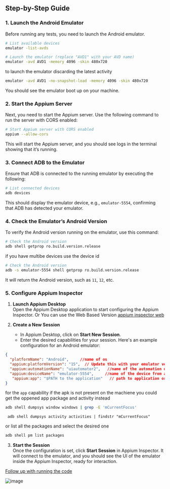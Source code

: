 ## Step-by-Step Guide

### 1. Launch the Android Emulator
Before running any tests, you need to launch the Android emulator.

```bash
# List available devices
emulator -list-avds

# Launch the emulator (replace "AVD1" with your AVD name)
emulator -avd AVD1 -memory 4096 -skin 480x720
```

to launch the emulator discarding the latest activity
```bash
emulator -avd AVD1 -no-snapshot-load -memory 4096 -skin 480x720

```


You should see the emulator boot up on your machine.

### 2. Start the Appium Server
Next, you need to start the Appium server. Use the following command to run the server with CORS enabled:

```bash
# Start Appium server with CORS enabled
appium --allow-cors
```

This will start the Appium server, and you should see logs in the terminal showing that it’s running.

### 3. Connect ADB to the Emulator
Ensure that ADB is connected to the running emulator by executing the following:

```bash
# List connected devices
adb devices
```

This should display the emulator device, e.g., `emulator-5554`, confirming that ADB has detected your emulator.

### 4. Check the Emulator’s Android Version
To verify the Android version running on the emulator, use this command:

```bash
# Check the Android version
adb shell getprop ro.build.version.release
```
if you have multibe devices use the device id
```bash
# Check the Android version
adb -s emulator-5554 shell getprop ro.build.version.release
```   

It will return the Android version, such as `11`, `12`, etc.

### 5. Configure Appium Inspector

1. **Launch Appium Desktop**  
   Open the Appium Desktop application to start configuring the Appium Inspector.
   Or You can use the Web Based Version [appium inspector web](https://inspector.appiumpro.com/)

3. **Create a New Session**  
   - In Appium Desktop, click on **Start New Session**.
   - Enter the desired capabilities for your session. Here's an example configuration for an Android emulator:

```json
{
  "platformName": "Android",     //name of os
  "appium:platformVersion": "15",  // Update this with your emulator version
  "appium:automationName": "uiautomator2",   //name of the automation driver
  "appium:deviceName": "emulator-5554",     //name of the device from adb devices
   "appium:app": "$PATH to the application"   // path to application or package name this is optional for debugging may not include it
}
```
for the `app` capability if the apk is not present on the machiene you could get the oppened app package and activity instead 
```sh
adb shell dumpsys window windows | grep -E 'mCurrentFocus'
```
```commandline
 adb shell dumpsys activity activities | findstr "mCurrentFocus"
```
or list all the packages and select the desired one
```sh
adb shell pm list packages
```




3. **Start the Session**  
   Once the configuration is set, click **Start Session** in Appium Inspector. It will connect to the emulator, and you should see the UI of the emulator inside the Appium Inspector, ready for interaction.

[Follow up with running the code](running-code.md)

   
![image](https://github.com/user-attachments/assets/eb191378-e48f-4273-b1c1-a2e7b83d05ba)
